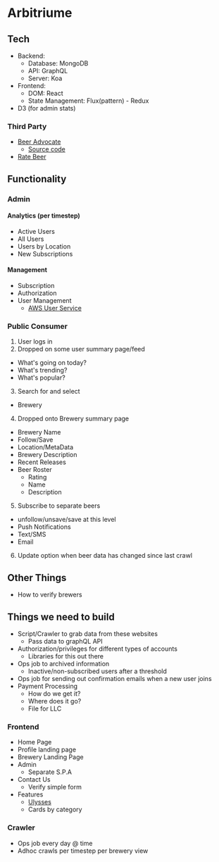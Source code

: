 # Arbitriume

## Tech
* Backend: 
  * Database: MongoDB
  * API: GraphQL
  * Server: Koa
* Frontend:
  * DOM: React
  * State Management: Flux(pattern) - Redux
* D3 (for admin stats)

### Third Party
* [Beer Advocate](https://www.npmjs.com/package/beeradvocate-api)
  * [Source code](https://github.com/billism1/beeradvocate-api/blob/master/index.js)
* [Rate Beer](https://www.npmjs.com/package/ratebeer-api)

## Functionality
### Admin
#### Analytics (per timestep)
* Active Users
* All Users
* Users by Location
* New Subscriptions

#### Management
* Subscription
* Authorization 
* User Management
  * [AWS User Service](https://aws.amazon.com/cognito/)

### Public Consumer
1. User logs in
2. Dropped on some user summary page/feed
  * What's going on today?
  * What's trending?
  * What's popular?
3. Search for and select 
  * Brewery
4. Dropped onto Brewery summary page
  * Brewery Name
  * Follow/Save
  * Location/MetaData
  * Brewery Description
  * Recent Releases
  * Beer Roster 
    * Rating
    * Name
    * Description
5. Subscribe to separate beers
  * unfollow/unsave/save at this level
  * Push Notifications
  * Text/SMS
  * Email
6. Update option when beer data has changed since last crawl 
  
## Other Things
* How to verify brewers

## Things we need to build
* Script/Crawler to grab data from these websites
  * Pass data to graphQL API
* Authorization/privileges for different types of accounts
  * Libraries for this out there
* Ops job to archived information
  * Inactive/non-subscribed users after a threshold
* Ops job for sending out confirmation emails when a new user joins  
* Payment Processing
  * How do we get it?
  * Where does it go?
  * File for LLC
  
### Frontend
* Home Page
* Profile landing page
* Brewery Landing Page
* Admin
  * Separate S.P.A
* Contact Us
  * Verify simple form
* Features
  * [Ulysses](https://ulyssesapp.com/features/)
  * Cards by category
  
### Crawler
* Ops job every day @ time
* Adhoc crawls per timestep per brewery view

